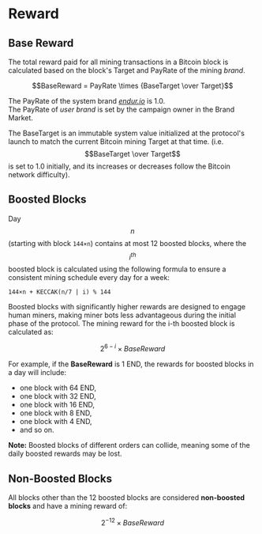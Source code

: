 # Reward

## Base Reward

The total reward paid for all mining transactions in a Bitcoin block is calculated based on the block's Target and PayRate of the mining _brand_.

$$BaseReward = PayRate \times {BaseTarget \over Target}$$

The PayRate of the system brand [_endur.io_](http://endur.io/) is 1.0.\
The PayRate of _user brand_ is set by the campaign owner in the Brand Market.

The BaseTarget is an immutable system value initialized at the protocol's launch to match the current Bitcoin mining Target at that time. (i.e. $$BaseTarget \over Target$$ is set to 1.0 initially, and its increases or decreases follow the Bitcoin network difficulty).

## Boosted Blocks

Day $$n$$ (starting with block `144×n`) contains at most 12 boosted blocks, where the $$i^{th}$$ boosted block is calculated using the following formula to ensure a consistent mining schedule every day for a week:

```
144×n + KECCAK(n/7 | i) % 144
```

Boosted blocks with significantly higher rewards are designed to engage human miners, making miner bots less advantageous during the initial phase of the protocol. The mining reward for the i-th boosted block is calculated as:

$$2^{6-i} \times BaseReward$$

For example, if the **BaseReward** is 1 END, the rewards for boosted blocks in a day will include:

* one block with 64 END,
* one block with 32 END,
* one block with 16 END,
* one block with 8 END,
* one block with 4 END,
* and so on.

**Note:** Boosted blocks of different orders can collide, meaning some of the daily boosted rewards may be lost.

## Non-Boosted Blocks

All blocks other than the 12 boosted blocks are considered **non-boosted blocks** and have a mining reward of:

$$2^{-12} \times BaseReward$$
